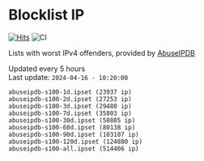 # Blocklist IP

[![Hits](https://hits.seeyoufarm.com/api/count/incr/badge.svg?url=https%3A%2F%2Fgithub.com%2Fborestad%2Fblocklist-ip%2F&count_bg=%2379C83D&title_bg=%23555555&icon=&icon_color=%23E7E7E7&title=hits&edge_flat=false)](https://hits.seeyoufarm.com)  ![CI](https://img.shields.io/github/workflow/status/borestad/blocklist-ip/CI?style=flat-square)

Lists with worst IPv4 offenders, provided by [AbuseIPDB](https://www.abuseipdb.com/)

<!-- FOOTER-PLACEHOLDER -->
Updated every 5 hours<br>
Last update: `2024-04-16 - 10:20:00`
```
abuseipdb-s100-1d.ipset (23937 ip)
abuseipdb-s100-2d.ipset (27253 ip)
abuseipdb-s100-3d.ipset (29480 ip)
abuseipdb-s100-7d.ipset (35803 ip)
abuseipdb-s100-30d.ipset (58805 ip)
abuseipdb-s100-60d.ipset (80138 ip)
abuseipdb-s100-90d.ipset (103107 ip)
abuseipdb-s100-120d.ipset (124880 ip)
abuseipdb-s100-all.ipset (514406 ip)
```
